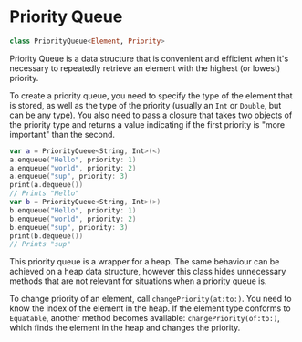 #  Priority Queue

```swift
class PriorityQueue<Element, Priority>
```
Priority Queue is a data structure that is convenient and efficient when it's necessary to repeatedly retrieve an element with the highest (or lowest) priority.

To create a priority queue, you need to specify the type of the element that is stored, as well as the type of the priority (usually an `Int` or `Double`, but can be any type). You also need to pass a closure that takes two objects of the priority type and returns a value indicating if the first priority is "more important" than the second.
```swift
var a = PriorityQueue<String, Int>(<)
a.enqueue("Hello", priority: 1)
a.enqueue("world", priority: 2)
a.enqueue("sup", priority: 3)
print(a.dequeue())
// Prints "Hello"
var b = PriorityQueue<String, Int>(>)
b.enqueue("Hello", priority: 1)
b.enqueue("world", priority: 2)
b.enqueue("sup", priority: 3)
print(b.dequeue())
// Prints "sup"
```
This priority queue is a wrapper for a heap. The same behaviour can be achieved on a heap data structure, however this class hides unnecessary methods that are not relevant for situations when a priority queue is.

To change priority of an element, call `changePriority(at:to:)`. You need to know the index of the element in the heap. If the element type conforms to `Equatable`, another method becomes available: `changePriority(of:to:)`, which finds the element in the heap and changes the priority.
